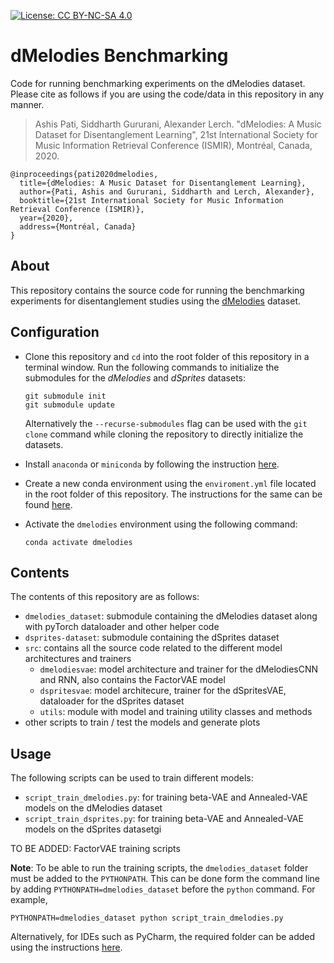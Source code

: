 [![License: CC BY-NC-SA 4.0](https://img.shields.io/badge/License-CC%20BY--NC--SA%204.0-ff69b4.svg)](http://creativecommons.org/licenses/by-nc-sa/4.0/)


# dMelodies Benchmarking
Code for running benchmarking experiments on the dMelodies dataset. Please cite as follows if you are using the code/data in this repository in any manner.

> Ashis Pati, Siddharth Gururani, Alexander Lerch. "dMelodies: A Music Dataset for Disentanglement Learning", 21st International Society for Music Information Retrieval Conference (ISMIR), Montréal, Canada, 2020.

```
@inproceedings{pati2020dmelodies,
  title={dMelodies: A Music Dataset for Disentanglement Learning},
  author={Pati, Ashis and Gururani, Siddharth and Lerch, Alexander},
  booktitle={21st International Society for Music Information Retrieval Conference (ISMIR)},
  year={2020},
  address={Montréal, Canada}
}
```

## About
This repository contains the source code for running the benchmarking experiments for disentanglement studies using the [dMelodies](https://github.com/ashispati/dmelodies_dataset) dataset. 

## Configuration
* Clone this repository and `cd` into the root folder of this repository in a terminal window. Run the following commands to initialize the submodules for the *dMelodies* and *dSprites* datasets:
    ```
    git submodule init
    git submodule update
    ```
    Alternatively the `--recurse-submodules` flag can be used with the `git clone` command while cloning the repository to directly initialize the datasets.  

* Install `anaconda` or `miniconda` by following the instruction [here](https://docs.conda.io/projects/conda/en/latest/user-guide/install/).

* Create a new conda environment using the `enviroment.yml` file located in the root folder of this repository. The instructions for the same can be found [here](https://docs.conda.io/projects/conda/en/latest/user-guide/tasks/manage-environments.html#creating-an-environment-from-an-environment-yml-file).

* Activate the `dmelodies` environment using the following command:
    ```
    conda activate dmelodies
    ```

## Contents
The contents of this repository are as follows:
* `dmelodies_dataset`: submodule containing the dMelodies dataset along with pyTorch dataloader and other helper code
* `dsprites-dataset`: submodule containing the dSprites dataset
* `src`: contains all the source code related to the different model architectures and trainers
    * `dmelodiesvae`: model architecture and trainer for the dMelodiesCNN and RNN, also contains the FactorVAE model
    * `dspritesvae`: model architecure, trainer for the dSpritesVAE, dataloader for the dSprites dataset
    * `utils`: module with model and training utility classes and methods
* other scripts to train / test the models and generate plots

## Usage
The following scripts can be used to train different models:
* `script_train_dmelodies.py`: for training beta-VAE and Annealed-VAE models on the dMelodies dataset
* `script_train_dsprites.py`: for training beta-VAE and Annealed-VAE models on the dSprites datasetgi

TO BE ADDED: FactorVAE training scripts

**Note**: To be able to run the training scripts, the `dmelodies_dataset` folder must be added to the `PYTHONPATH`. This can be done form the command line by adding `PYTHONPATH=dmelodies_dataset` before the `python` command. For example,
```
PYTHONPATH=dmelodies_dataset python script_train_dmelodies.py
```
Alternatively, for IDEs such as PyCharm, the required folder can be added using the instructions [here](https://stackoverflow.com/questions/28326362/pycharm-and-pythonpath).
